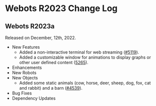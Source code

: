# Webots R2023 Change Log

## Webots R2023a
Released on December, 12th, 2022.
  - New Features
    - Added a non-interactive terminal for web streaming ([#5119](https://github.com/cyberbotics/webots/pull/5119)).
    - Added a customizable window for animations to display graphs or other user defined content ([5265](https://github.com/cyberbotics/webots/pull/5265)).
  - Enhancements
  - New Robots
  - New Objects
    - Added some static animals (cow, horse, deer, sheep, dog, fox, cat and rabbit) and a barn ([#4539](https://github.com/cyberbotics/webots/pull/4539)).
  - Bug Fixes
  - Dependency Updates
